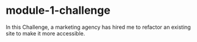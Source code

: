# module-1-challenge
In this Challenge, a marketing agency has hired me to refactor an existing site to make it more accessible.
